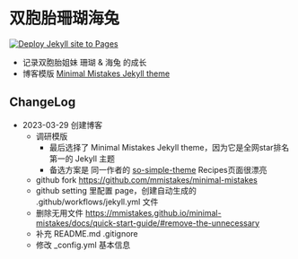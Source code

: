 # 双胞胎珊瑚海兔

[![Deploy Jekyll site to Pages](https://github.com/lmmsoft/child/actions/workflows/jekyll.yml/badge.svg)](https://github.com/lmmsoft/child/actions/workflows/jekyll.yml)

- 记录双胞胎姐妹 珊瑚 & 海兔 的成长
- 博客模版 [Minimal Mistakes Jekyll theme](https://mmistakes.github.io/minimal-mistakes/) 

## ChangeLog
- 2023-03-29 创建博客
  - 调研模版
    - 最后选择了 Minimal Mistakes Jekyll theme，因为它是全网star排名第一的 Jekyll 主题
    - 备选方案是 同一作者的 [so-simple-theme](https://mmistakes.github.io/so-simple-theme/) Recipes页面很漂亮
  - github fork https://github.com/mmistakes/minimal-mistakes
  - github setting 里配置 page，创建自动生成的 .github/workflows/jekyll.yml 文件
  - 删除无用文件 https://mmistakes.github.io/minimal-mistakes/docs/quick-start-guide/#remove-the-unnecessary
  - 补充 README.md .gitignore
  - 修改 _config.yml 基本信息